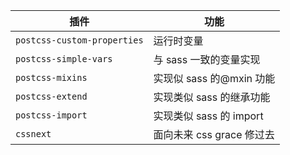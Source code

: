 | 插件                        | 功能                      |
| --------------------------- | ------------------------- |
| `postcss-custom-properties` | 运行时变量                |
| `postcss-simple-vars`       | 与 sass 一致的变量实现    |
| `postcss-mixins`            | 实现似 sass 的@mxin 功能  |
| `postcss-extend`            | 实现类似 sass 的继承功能  |
| `postcss-import`            | 实现类似 sass 的 import   |
| `cssnext`                   | 面向未来 css grace 修过去 |
